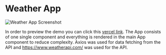 # Weather App
![Weather App Screenshot](https://awesomescreenshot.s3.amazonaws.com/image/3307531/27163078-308244001103a9d7043c626ccce7bf76.png?X-Amz-Algorithm=AWS4-HMAC-SHA256&X-Amz-Credential=AKIAJSCJQ2NM3XLFPVKA%2F20220514%2Fus-east-1%2Fs3%2Faws4_request&X-Amz-Date=20220514T155214Z&X-Amz-Expires=28800&X-Amz-SignedHeaders=host&X-Amz-Signature=d8f3eb0942d5a0ef22df836a34b4259af812cf4ae4ecba98687803721107f54e)

In order to preview the demo you can click this [vercel link](https://weather-9aopkp16b-berkepalamutcu.vercel.app/).
The App consists of one single component and everything is rendered in the main App component to reduce complexity. Axios was used for data fetching from the API and https://www.weatherapi.com/ was used for the API.



